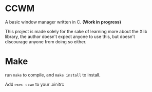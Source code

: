 # CCWM
A basic window manager written in C. **(Work in progress)**

This project is made solely for the sake of learning more about the Xlib library, the author doesn't expect anyone to use this, but doesn't discourage anyone from doing so either.

# Make
run `make` to compile, and `make install` to install.

Add `exec ccwm` to your .xinitrc


